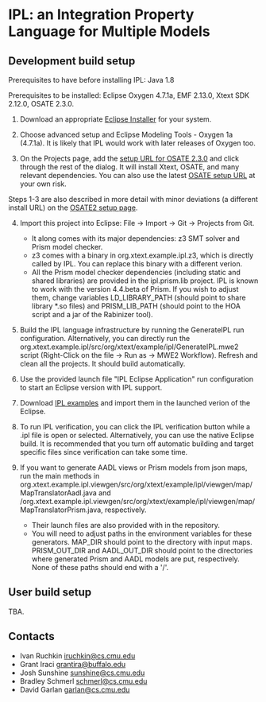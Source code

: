 # IPL: an Integration Property Language for Multiple Models

## Development build setup 

Prerequisites to have before installing IPL: Java 1.8 

Prerequisites to be installed: Eclipse Oxygen 4.7.1a, EMF 2.13.0, Xtext SDK 2.12.0, OSATE 2.3.0.

1) Download an appropriate [Eclipse Installer](https://wiki.eclipse.org/Eclipse_Installer) for your system. 

2) Choose advanced setup and Eclipse Modeling Tools - Oxygen 1a (4.7.1a). It is likely that IPL would work with later releases of Oxygen too. 

3) On the Projects page, add the [setup URL for OSATE 2.3.0](https://raw.githubusercontent.com/osate/osate2-core/2.3.0-RELEASE/osate.releng/osate2.setup) and click through the rest of the dialog. It will install Xtext, OSATE, and many relevant dependencies. You can also use the latest [OSATE setup URL](https://raw.githubusercontent.com/osate/osate2-core/develop/osate.releng/osate2.setup) at your own risk.

Steps 1-3 are also described in more detail with minor deviations (a different install URL) on the [OSATE2 setup page](http://osate.org/setup-development.html).

4) Import this project into Eclipse: File → Import → Git → Projects from Git. 
    * It along comes with its major dependencies: z3 SMT solver and Prism model checker. 
    * z3 comes with a binary in org.xtext.example.ipl.z3, which is directly called by IPL. You can replace this binary with a different verion. 
    * All the Prism model checker dependencies (including static and shared libraries) are provided in the ipl.prism.lib project. IPL is known to work with the version 4.4.beta of Prism. If you wish to adjust them, change variables LD_LIBRARY_PATH (should point to share library \*.so files) and PRISM_LIB_PATH (should point to the HOA script and a jar of the Rabinizer tool). 

5) Build the IPL language infrastructure by running the GenerateIPL run configuration. Alternatively, you can directly run the  org.xtext.example.ipl/src/org/xtext/example/ipl/GenerateIPL.mwe2 script (Right-Click on the file -> Run as -> MWE2 Workflow). Refresh and clean all the projects. It should build automatically. 

6) Use the provided launch file "IPL Eclipse Application" run configuration to start an Eclipse version with IPL support.

7) Download [IPL examples](https://github.com/bisc/IPLExamples) and import them in the launched verion of the Eclipse.

8) To run IPL verification, you can click the IPL verification button while a .ipl file is open or selected. Alternatively, you can use the native Eclipse build. It is recommended that you turn off automatic building and target specific files since verification can take some time. 

9) If you want to generate AADL views or Prism models from json maps, run the main methods in org.xtext.example.ipl.viewgen/src/org/xtext/example/ipl/viewgen/map/MapTranslatorAadl.java and /org.xtext.example.ipl.viewgen/src/org/xtext/example/ipl/viewgen/map/MapTranslatorPrism.java, respectively. 
	* Their launch files are also provided with in the repository. 
	* You will need to adjust paths in the environment variables for these generators. MAP_DIR should point to the directory with input maps. PRISM_OUT_DIR and AADL_OUT_DIR should point to the directories where generated Prism and AADL models are put, respectively. None of these paths should end with a '/'. 

## User build setup

TBA.

## Contacts
 * Ivan Ruchkin iruchkin@cs.cmu.edu
 * Grant Iraci grantira@buffalo.edu
 * Josh Sunshine sunshine@cs.cmu.edu
 * Bradley Schmerl schmerl@cs.cmu.edu
 * David Garlan garlan@cs.cmu.edu

